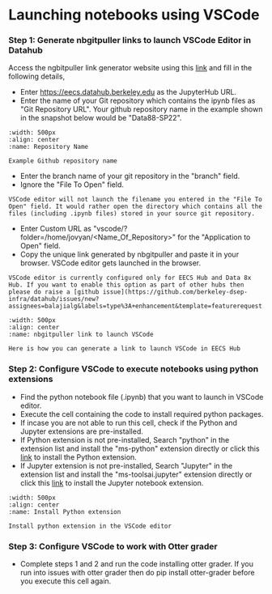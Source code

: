 # Launching notebooks using VSCode

### Step 1: Generate nbgitpuller links to launch VSCode Editor in Datahub

Access the ngbitpuller link generator website using this [link](https://jupyterhub.github.io/nbgitpuller/link) and fill in the following details,
- Enter https://eecs.datahub.berkeley.edu as the JupyterHub URL.
- Enter the name of your Git repository which contains the ipynb files as "Git Repository URL". Your github repository name in the example shown in the snapshot below would be "Data88-SP22".

```{figure} ../images/reponame.PNG
:width: 500px
:align: center
:name: Repository Name

Example Github repository name
```

- Enter the branch name of your git repository in the "branch" field.
- Ignore the "File To Open" field.

```{note}
VSCode editor will not launch the filename you entered in the "File To Open" field. It would rather open the directory which contains all the files (including .ipynb files) stored in your source git repository.
```

- Enter Custom URL as "vscode/?folder=/home/jovyan/<Name_Of_Repository>" for the "Application to Open" field.
- Copy the unique link generated by nbgitpuller and paste it in your browser. VSCode editor gets launched in the browser.

```{note}
VSCode editor is currently configured only for EECS Hub and Data 8x Hub. If you want to enable this option as part of other hubs then please do raise a [github issue](https://github.com/berkeley-dsep-infra/datahub/issues/new?assignees=balajialg&labels=type%3A+enhancement&template=featurerequest.md)
```

```{figure} ../images/vscode_link_generator.PNG
:width: 500px
:align: center
:name: nbgitpuller link to launch VSCode

Here is how you can generate a link to launch VSCode in EECS Hub
```

### Step 2: Configure VSCode to execute notebooks using python extensions

- Find the python notebook file (.ipynb) that you want to launch in VSCode editor.
- Execute the cell containing the code to install required python packages.
- If incase you are not able to run this cell, check if the Python and Jupyter extensions are pre-installed. 
- If Python extension is not pre-installed, Search "python" in the extension list and install the "ms-python" extension directly or click this [link](https://open-vsx.org/extension/ms-python/python) to install the Python extension.
- If Jupyter extension is not pre-installed, Search "Jupyter" in the extension list and install the "ms-toolsai.jupyter" extension directly or click this [link](https://open-vsx.org/extension/ms-toolsai/jupyter) to install the Jupyter notebook extension.


```{figure} ../images/python_extension.PNG
:width: 500px
:align: center
:name: Install Python extension

Install python extension in the VSCode editor
```

### Step 3: Configure VSCode to work with Otter grader

- Complete steps 1 and 2 and run the code installing otter grader. 
If you run into issues with otter grader then do pip install otter-grader before you execute this cell again.